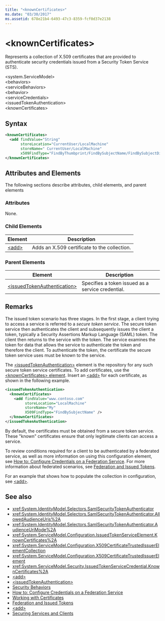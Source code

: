 ```yaml
---
title: "<knownCertificates>"
ms.date: "03/30/2017"
ms.assetid: 678e21b4-6493-47c3-8359-fcf0d37e2138
---
```

# \<knownCertificates>
Represents a collection of X.509 certificates that are provided to authenticate security credentials issued from a Security Token Service (STS).  
  
 \<system.ServiceModel>  
\<behaviors>  
\<serviceBehaviors>  
\<behavior>  
\<serviceCredentials>  
\<issuedTokenAuthentication>  
\<knownCertificates>  
  
## Syntax  
  
```xml  
<knownCertificates>
  <add findValue="String"
       storeLocation="CurrentUser/LocalMachine"
       storeName=" CurrentUser/LocalMachine"
       x509FindType="FindByThumbprint/FindBySubjectName/FindBySubjectDistinguishedName/FindByIssuerName/FindByIssuerDistinguishedName/FindBySerialNumber/FindByTimeValid/FindByTimeNotYetValid/FindBySerialNumber/FindByTimeExpired/FindByTemplateName/FindByApplicationPolicy/FindByCertificatePolicy/FindByExtension/FindByKeyUsage/FindBySubjectKeyIdentifier" />
</knownCertificates>
```  
  
## Attributes and Elements  
 The following sections describe attributes, child elements, and parent elements  
  
### Attributes  
 None.  
  
### Child Elements  
  
|Element|Description|  
|-------------|-----------------|  
|[\<add>](../../../../../docs/framework/configure-apps/file-schema/wcf/add-of-knowncertificates.md)|Adds an X.509 certificate to the collection.|  
  
### Parent Elements  
  
|Element|Description|  
|-------------|-----------------|  
|[\<issuedTokenAuthentication>](../../../../../docs/framework/configure-apps/file-schema/wcf/issuedtokenauthentication-of-servicecredentials.md)|Specifies a token issued as a service credential.|  
  
## Remarks  
 The issued token scenario has three stages. In the first stage, a client trying to access a service is referred to a *secure token service*. The secure token service then authenticates the client and subsequently issues the client a token, typically a Security Assertions Markup Language (SAML) token. The client then returns to the service with the token. The service examines the token for data that allows the service to authenticate the token and therefore the client. To authenticate the token, the certificate the secure token service uses must be known to the service.  
  
 The [\<issuedTokenAuthentication>](../../../../../docs/framework/configure-apps/file-schema/wcf/issuedtokenauthentication-of-servicecredentials.md) element is the repository for any such secure token service certificates. To add certificates, use the [\<knownCertificates> element](../../../../../docs/framework/configure-apps/file-schema/wcf/knowncertificates.md). Insert an [\<add>](../../../../../docs/framework/configure-apps/file-schema/wcf/add-of-knowncertificates.md) for each certificate, as shown in the following example.  
  
```xml  
<issuedTokenAuthentication>
  <knownCertificates>
    <add findValue="www.contoso.com"
         storeLocation="LocalMachine"
         storeName="My"
         X509FindType="FindBySubjectName" />
  </knownCertificates>
</issuedTokenAuthentication>
```  
  
 By default, the certificates must be obtained from a secure token service. These "known" certificates ensure that only legitimate clients can access a service.  
  
 To review conditions required for a client to be authenticated by a federated service, as well as more information on using this configuration element, see [How to: Configure Credentials on a Federation Service](../../../../../docs/framework/wcf/feature-details/how-to-configure-credentials-on-a-federation-service.md). For more information about federated scenarios, see [Federation and Issued Tokens](../../../../../docs/framework/wcf/feature-details/federation-and-issued-tokens.md).  
  
 For an example that shows how to populate the collection in configuration, see [\<add>](../../../../../docs/framework/configure-apps/file-schema/wcf/add-of-knowncertificates.md).  
  
## See also
- <xref:System.IdentityModel.Selectors.SamlSecurityTokenAuthenticator>
- <xref:System.IdentityModel.Selectors.SamlSecurityTokenAuthenticator.AllowedAudienceUris%2A>
- <xref:System.IdentityModel.Selectors.SamlSecurityTokenAuthenticator.AudienceUriMode%2A>
- <xref:System.ServiceModel.Configuration.IssuedTokenServiceElement.KnownCertificates%2A>
- <xref:System.ServiceModel.Configuration.X509CertificateTrustedIssuerElementCollection>
- <xref:System.ServiceModel.Configuration.X509CertificateTrustedIssuerElement>
- <xref:System.ServiceModel.Security.IssuedTokenServiceCredential.KnownCertificates%2A>
- [\<add>](../../../../../docs/framework/configure-apps/file-schema/wcf/add-of-knowncertificates.md)
- [\<issuedTokenAuthentication>](../../../../../docs/framework/configure-apps/file-schema/wcf/issuedtokenauthentication-of-servicecredentials.md)
- [Security Behaviors](../../../../../docs/framework/wcf/feature-details/security-behaviors-in-wcf.md)
- [How to: Configure Credentials on a Federation Service](../../../../../docs/framework/wcf/feature-details/how-to-configure-credentials-on-a-federation-service.md)
- [Working with Certificates](../../../../../docs/framework/wcf/feature-details/working-with-certificates.md)
- [Federation and Issued Tokens](../../../../../docs/framework/wcf/feature-details/federation-and-issued-tokens.md)
- [\<add>](../../../../../docs/framework/configure-apps/file-schema/wcf/add-of-knowncertificates.md)
- [Securing Services and Clients](../../../../../docs/framework/wcf/feature-details/securing-services-and-clients.md)
